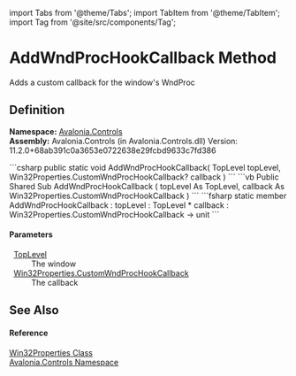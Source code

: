 import Tabs from '@theme/Tabs'; 
import TabItem from '@theme/TabItem'; 
import Tag from '@site/src/components/Tag'; 

# AddWndProcHookCallback Method


Adds a custom callback for the window's WndProc



## Definition
**Namespace:** <a href="N_Avalonia_Controls">Avalonia.Controls</a>  
**Assembly:** Avalonia.Controls (in Avalonia.Controls.dll) Version: 11.2.0+68ab391c0a3653e0722638e29fcbd9633c7fd386

<Tabs groupId="api-code-preview">
<TabItem value="csharp" label="C#">
```csharp
public static void AddWndProcHookCallback(
	TopLevel topLevel,
	Win32Properties.CustomWndProcHookCallback? callback
)
```
</TabItem>
<TabItem value="vb" label="VB">
```vb
Public Shared Sub AddWndProcHookCallback ( 
	topLevel As TopLevel,
	callback As Win32Properties.CustomWndProcHookCallback
)
```
</TabItem>
<TabItem value="fsharp" label="F#">
```fsharp
static member AddWndProcHookCallback : 
        topLevel : TopLevel * 
        callback : Win32Properties.CustomWndProcHookCallback -> unit 
```
</TabItem>
</Tabs>



#### Parameters
<dl><dt>  <a href="T_Avalonia_Controls_TopLevel">TopLevel</a></dt><dd>The window</dd><dt>  <a href="T_Avalonia_Controls_Win32Properties_CustomWndProcHookCallback">Win32Properties.CustomWndProcHookCallback</a></dt><dd>The callback</dd></dl>

## See Also


#### Reference
<a href="T_Avalonia_Controls_Win32Properties">Win32Properties Class</a>  
<a href="N_Avalonia_Controls">Avalonia.Controls Namespace</a>  
